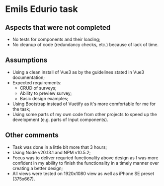 # Emils Edurio task

## Aspects that were not completed

- No tests for components and their loading;
- No cleanup of code (redundancy checks, etc.) because of lack of time.

## Assumptions

- Using a clean install of Vue3 as by the guidelines stated in Vue3 documentation;
- Expected requirements:
  - CRUD of surveys;
  - Ability to preview survey;
  - Basic design examples;
- Using Bootstrap instead of Vuetify as it's more comfortable for me for the task;
- Using some parts of my own code from other projects to speed up the development (e.g. parts of Input components).

## Other comments

- Task was done in a little bit more that 3 hours;
- Using Node v20.13.1 and NPM v10.5.2;
- Focus was to deliver requried functionality above design as I was more confident in my ability to finish the functionality in a timely manner over creating a better design;
- All views were tested on 1920x1080 view as well as iPhone SE preset (375x667).
